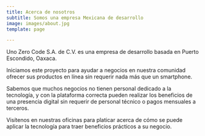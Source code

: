 ```yaml
---
title: Acerca de nosotros
subtitle: Somos una empresa Mexicana de desarrollo
image: images/about.jpg
template: page

---
```

Uno Zero Code S.A. de C.V. es una empresa de desarrollo basada en Puerto Escondido, Oaxaca. 

Iniciamos este proyecto para ayudar a negocios en nuestra comunidad ofrecer sus productos en línea sin requerir nada más que un smartphone. 

Sabemos que muchos negocios no tienen personal dedicado a la tecnología, y con la plataforma correcta pueden realizar los beneficios de una presencia digital sin requerir de personal técnico o pagos mensuales a terceros.

Visítenos en nuestras oficinas para platicar acerca de cómo se puede aplicar la tecnología para traer beneficios prácticos a su negocio.